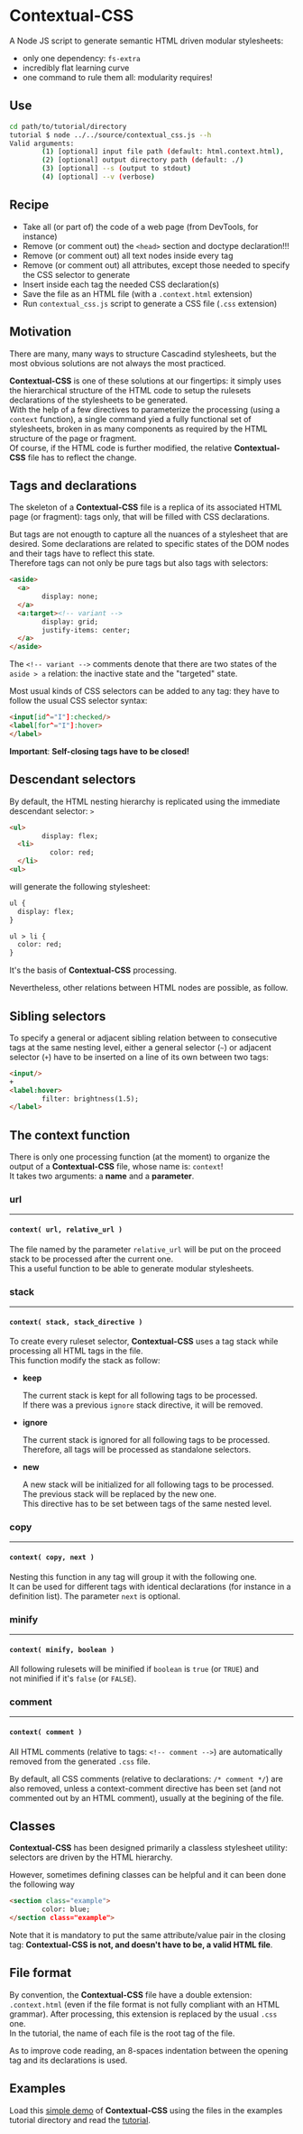 # Contextual-CSS


A Node JS script to generate semantic HTML driven modular stylesheets:
+  only one dependency: `fs-extra`
+  incredibly flat learning curve
+  one command to rule them all: modularity requires!


## Use
```bash
cd path/to/tutorial/directory
tutorial $ node ../../source/contextual_css.js --h
Valid arguments:
        (1) [optional] input file path (default: html.context.html),
        (2) [optional] output directory path (default: ./)
        (3) [optional] --s (output to stdout)
        (4) [optional] --v (verbose)
```


## Recipe

+  Take all (or part of) the code of a web page (from DevTools, for instance)
+  Remove (or comment out) the `<head>` section and doctype declaration!!!
+  Remove (or comment out) all text nodes inside every tag
+  Remove (or comment out) all attributes, except those needed to specify the CSS selector to generate
+  Insert inside each tag the needed CSS declaration(s)
+  Save the file as an HTML file (with a `.context.html` extension)
+  Run `contextual_css.js` script to generate a CSS file (`.css` extension)


## Motivation

There are many, many ways to structure Cascadind stylesheets, but the most obvious solutions are not always the most practiced.

**Contextual-CSS** is one of these solutions at our fingertips: it simply uses the hierarchical structure of the HTML code to setup the rulesets declarations of the stylesheets to be generated.<br/>
With the help of a few directives to parameterize the processing (using a `context` function), a single command yied a fully functional set of stylesheets, broken in as many components as required by the HTML structure of the page or fragment.<br/>
Of course, if the HTML code is further modified, the relative **Contextual-CSS** file has to reflect the change.


## Tags and declarations

The skeleton of a **Contextual-CSS** file is a replica of its associated HTML page (or fragment): tags only, that will be filled with CSS declarations.

But tags are not enougth to capture all the nuances of a stylesheet that are desired. Some declarations are related to specific states of the DOM nodes and their tags have to reflect this state.<br/>
Therefore tags can not only be pure tags but also tags with selectors:
```html
<aside>
  <a>
        display: none;
  </a>
  <a:target><!-- variant -->
        display: grid;
        justify-items: center;
  </a>
</aside>
```
The `<!-- variant -->` comments denote that there are two states of the `aside > a` relation: the inactive state and the "targeted" state.

Most usual kinds of CSS selectors can be added to any tag: they have to follow the usual CSS selector syntax:
```html
<input[id^="I"]:checked/>
<label[for^="I"]:hover>
</label>
```

__Important__: **Self-closing tags have to be closed!**


## Descendant selectors
By default, the HTML nesting hierarchy is replicated using the immediate descendant selector: `>`
```html
<ul>
        display: flex;
  <li>
          color: red;
  </li>
<ul>
```
will generate the following stylesheet:
```html
ul {
  display: flex;
}

ul > li {
  color: red;
}
```
It's the basis of **Contextual-CSS** processing.


Nevertheless, other relations between HTML nodes are possible, as follow.

## Sibling selectors

To specify a general or adjacent sibling relation between to consecutive tags at the same nesting level, either a general selector (`~`) or adjacent selector (`+`) have to be inserted on a line of its own between two tags:
```html
<input/>
+
<label:hover>
        filter: brightness(1.5);
</label>
```

## The context function

There is only one processing function (at the moment) to organize the output of a **Contextual-CSS** file, whose name is: `context`!<br/>
It takes two arguments: a __name__ and a __parameter__.


### **url**
<hr/>


#### `context( url, relative_url )`

The file named by the parameter `relative_url` will be put on the proceed stack to be processed after the current one.<br/>
This a useful function to be able to generate modular stylesheets.


### **stack**
<hr/>


#### `context( stack, stack_directive )`

To create every ruleset selector, **Contextual-CSS** uses a tag stack while processing all HTML tags in the file.<br/>
This function modify the stack as follow:

+   **keep**

    The current stack is kept for all following tags to be processed.<br/>
    If there was a previous `ignore` stack directive, it will be removed.

+   **ignore**

    The current stack is ignored for all following tags to be processed.<br/>
    Therefore, all tags will be processed as standalone selectors.

+   **new**

    A new stack will be initialized for all following tags to be processed.<br/>
    The previous stack will be replaced by the new one.<br/>
    This directive has to be set between tags of the same nested level.


### **copy**
<hr/>


#### `context( copy, next )`

Nesting this function in any tag will group it with the following one.<br>
It can be used for different tags with identical declarations (for instance in a definition list).
The parameter `next` is optional.


### **minify**
<hr/>


#### `context( minify, boolean )`

All following rulesets will be minified if `boolean` is `true` (or `TRUE`) and<br/>
not minified if it's `false` (or `FALSE`).


### **comment**
<hr/>


#### `context( comment )`

All HTML comments (relative to tags: `<!-- comment -->`) are automatically removed from the generated `.css` file.

By default, all CSS comments (relative to declarations: `/* comment */`) are also removed, unless a context-comment directive has been set (and not commented out by an HTML comment), usually at the begining of the file.


## Classes

**Contextual-CSS** has been designed primarily a classless stylesheet utility: selectors are driven by the HTML hierarchy.

However, sometimes defining classes can be helpful and it can been done the following way
```html
<section class="example">
        color: blue;
</section class="example">
```

Note that it is mandatory to put the same attribute/value pair in the closing tag: __Contextual-CSS is not, and doesn't have to be, a valid HTML file__.


## File format

By convention, the **Contextual-CSS** file have a double extension: `.context.html` (even if the file format is not fully compliant with an HTML grammar). After processing, this extension is replaced by the usual `.css` one.<br/>
In the tutorial, the name of each file is the root tag of the file.

As to improve code reading, an 8-spaces indentation between the opening tag and its declarations is used.


## Examples

Load this [simple demo][1] of **Contextual-CSS** using the files in the examples tutorial directory and read the [tutorial][2].



[1]: https://github.com/octoxalis/contextual-css/blob/master/examples/tutorial/index.html
[2]: https://github.com/octoxalis/contextual-css/blob/master/examples/tutorial/tutorial.md